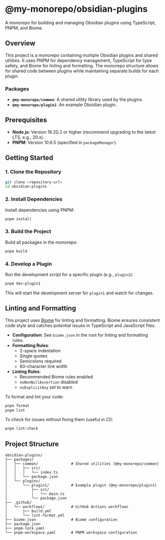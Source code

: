 # @my-monorepo/obsidian-plugins

A monorepo for building and managing Obsidian plugins using TypeScript, PNPM, and Biome.

## Overview

This project is a monorepo containing multiple Obsidian plugins and shared utilities. It uses PNPM for dependency management, TypeScript for type safety, and Biome for linting and formatting. The monorepo structure allows for shared code between plugins while maintaining separate builds for each plugin.

### Packages
- **`@my-monorepo/common`**: A shared utility library used by the plugins.
- **`@my-monorepo/plugin1`**: An example Obsidian plugin.

## Prerequisites

- **Node.js**: Version 16.20.2 or higher (recommend upgrading to the latest LTS, e.g., 20.x).
- **PNPM**: Version 10.6.5 (specified in `packageManager`).

## Getting Started

### 1. Clone the Repository
```bash
git clone <repository-url>
cd obsidian-plugins
```

### 2. Install Dependencies
Install dependencies using PNPM:
```bash
pnpm install
```

### 3. Build the Project
Build all packages in the monorepo:
```bash
pnpm build
```

### 4. Develop a Plugin
Run the development script for a specific plugin (e.g., `plugin1`):
```bash
pnpm dev:plugin1
```
This will start the development server for `plugin1` and watch for changes.

## Linting and Formatting

This project uses [Biome](https://biomejs.dev/) for linting and formatting. Biome ensures consistent code style and catches potential issues in TypeScript and JavaScript files.

- **Configuration**: See `biome.json` in the root for linting and formatting rules.
- **Formatting Rules**:
  - 2-space indentation
  - Single quotes
  - Semicolons required
  - 80-character line width
- **Linting Rules**:
  - Recommended Biome rules enabled
  - `noNonNullAssertion` disabled
  - `noExplicitAny` set to warn

To format and lint your code:
```bash
pnpm format
pnpm lint
```

To check for issues without fixing them (useful in CI):
```bash
pnpm lint:check
```

## Project Structure

```
obsidian-plugins/
├── packages/
│   ├── common/               # Shared utilities (@my-monorepo/common)
│   │   ├── src/
│   │   │   └── index.ts
│   │   └── package.json
│   └── plugins/
│       └── plugin1/          # Example plugin (@my-monorepo/plugin1)
│           ├── src/
│           │   └── main.ts
│           └── package.json
├── .github/
│   └── workflows/            # GitHub Actions workflows
│       ├── build.yml
│       └── lint-format.yml
├── biome.json                # Biome configuration
├── package.json
├── pnpm-lock.yaml
└── pnpm-workspace.yaml       # PNPM workspace configuration
